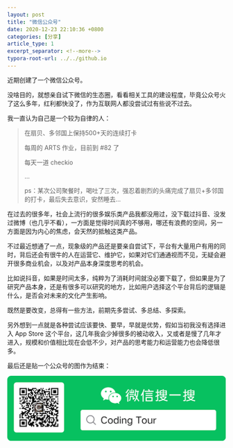 ```yaml
---
layout: post
title: "微信公众号"
date: 2020-12-23 22:10:36 +0800
categories: [分享]
article_type: 1
excerpt_separator: <!--more-->
typora-root-url: ../../github.io
---
```


近期创建了一个微信公众号。

<!--more-->

没啥目的，就想亲自试下微信的生态圈，看看相关工具的建设程度，毕竟公众号火了这么多年，红利都快没了，作为互联网人都没尝试过有些说不过去。

我一直认为自己是一个较为自律的人：

> 在扇贝、多邻国上保持500+天的连续打卡
>
> 每周的 ARTS 作业，目前到 #82 了
>
> 每天一道 checkio
>
> ...
>
> ps：某次公司聚餐时，喝吐了三次，强忍着剧烈的头痛完成了扇贝+多邻国的打卡，最后失去意识，安然睡去...

在过去的很多年，社会上流行的很多娱乐类产品我都没用过，没下载过抖音、没发过微博（也几乎不看），一方面是觉得时间真的不够用，哪还有浪费的空间，另一方面是因为内心的焦虑，会天然的抵触这类产品。

不过最近想通了一点，现象级的产品还是要亲自尝试下，平台有大量用户有用的同时，背后还会有很牛的人在运营它、维护它，如果对它们通通视而不见，无疑会避开很多商业机会，以及对产品本身深度思考的机会。

比如说抖音，如果是时间太多，纯粹为了消耗时间就没必要下载了，但如果是为了研究产品本身，还是有很多可以研究的地方，比如用户选择这个平台背后的逻辑是什么，是否会对未来的文化产生影响。

既然是要改变，总得有一些方法，前期先多尝试、多总结、多探索。

另外想到一点就是各种尝试应该要快、要早，早就是优势，假如当初我没有选择进入 App Store 这个平台，这几年我会少掉很多的被动收入，又或者是慢了几年才进入，规模和价值相比现在会低不少，对产品的思考能力和运营能力也会降低很多。

最后还是贴一个公众号的图作为结束：

![official_accounts](/assets/img/official_accounts-1.png)

